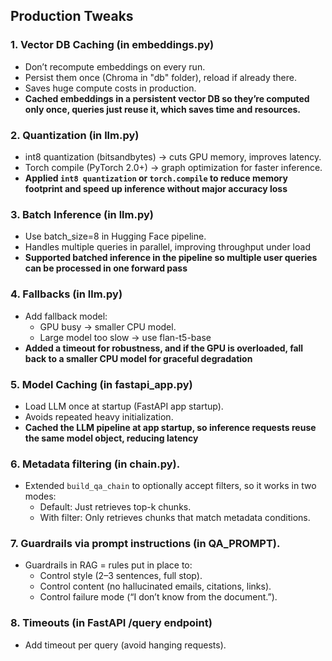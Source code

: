 ## Production Tweaks

### 1. Vector DB Caching (in embeddings.py)
- Don’t recompute embeddings on every run.
- Persist them once (Chroma in "db" folder), reload if already there.
- Saves huge compute costs in production.
- **Cached embeddings in a persistent vector DB so they’re computed only once, queries just reuse it, which saves time and resources.**

### 2. Quantization (in llm.py)
- int8 quantization (bitsandbytes) → cuts GPU memory, improves latency.
- Torch compile (PyTorch 2.0+) → graph optimization for faster inference.
- **Applied `int8 quantization` or `torch.compile` to reduce memory footprint and speed up inference without major accuracy loss**

### 3. Batch Inference (in llm.py)
- Use batch_size=8 in Hugging Face pipeline.
- Handles multiple queries in parallel, improving throughput under load
- **Supported batched inference in the pipeline so multiple user queries can be processed in one forward pass**

 ### 4. Fallbacks (in llm.py)
 - Add fallback model:
   - GPU busy → smaller CPU model.
   - Large model too slow → use flan-t5-base
 - **Added a timeout for robustness, and if the GPU is overloaded, fall back to a smaller CPU model for graceful degradation**

 ### 5. Model Caching (in fastapi_app.py)
 - Load LLM once at startup (FastAPI app startup).
 - Avoids repeated heavy initialization.
 - **Cached the LLM pipeline at app startup, so inference requests reuse the same model object, reducing latency**

### 6. Metadata filtering (in chain.py).
- Extended `build_qa_chain` to optionally accept filters, so it works in two modes:
  - Default: Just retrieves top-k chunks.
  - With filter: Only retrieves chunks that match metadata conditions.

### 7. Guardrails via prompt instructions (in QA_PROMPT).
- Guardrails in RAG = rules put in place to:
  - Control style (2–3 sentences, full stop).
  - Control content (no hallucinated emails, citations, links).
  - Control failure mode (“I don’t know from the document.”).

### 8. Timeouts (in FastAPI /query endpoint)
- Add timeout per query (avoid hanging requests).
  
